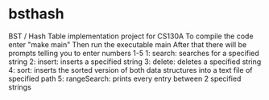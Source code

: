 # bsthash
BST / Hash Table implementation project for CS130A
To compile the code enter "make main"
Then run the executable main
After that there will be prompts telling you to enter numbers 1-5
1: search: searches for a specified string
2: insert: inserts a specified string
3: delete: deletes a specified string
4: sort: inserts the sorted version of both data structures into a text file of specified path
5: rangeSearch: prints every entry between 2 specified strings
